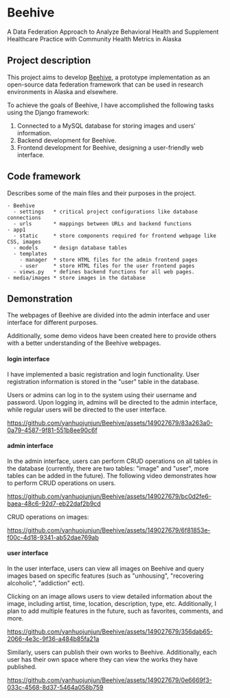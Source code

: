 # Beehive

A Data Federation Approach to Analyze Behavioral Health and Supplement Healthcare Practice with Community Health Metrics in Alaska

## Project description

This project aims to develop [Beehive](https://github.com/KathiraveluLab/Beehive/), a prototype implementation as an open-source data federation framework that can be used in research environments in Alaska and elsewhere.

To achieve the goals of Beehive, I have accomplished the following tasks using the Django framework:

1. Connected to a MySQL database for storing images and users' information.
2. Backend development for Beehive.
3. Frontend development for Beehive, designing a user-friendly web interface.

## Code framework

Describes some of the main files and their purposes in the project.

```
- Beehive
  - settings   * critical project configurations like database connections
  - urls       * mappings between URLs and backend functions
- app1
  - static     * store components required for frontend webpage like CSS, images
  - models     * design database tables
  - templates  
    - manager  * store HTML files for the admin frontend pages
    - user     * store HTML files for the user frontend pages
  - views.py   * defines backend functions for all web pages.
- media/images * store images in the database
```

## Demonstration
The webpages of Beehive are divided into the admin interface and user interface for different purposes.

Additionally, some demo videos have been created here to provide others with a better understanding of the Beehive webpages.

#### login interface
I have implemented a basic registration and login functionality. User registration information is stored in the "user" table in the database. 

Users or admins can log in to the system using their username and password. Upon logging in, admins will be directed to the admin interface, while regular users will be directed to the user interface.


https://github.com/yanhuojunjun/Beehive/assets/149027679/83a263a0-0a79-4587-9f81-551b8ee90c6f


#### admin interface
In the admin interface, users can perform CRUD operations on all tables in the database (currently, there are two tables: "image" and "user", more tables can be added in the future). The following video demonstrates how to perform CRUD operations on users.


https://github.com/yanhuojunjun/Beehive/assets/149027679/bc0d2fe6-baea-48c6-92d7-eb22daf2b9cd


CRUD operations on images:


https://github.com/yanhuojunjun/Beehive/assets/149027679/6f81853e-f00c-4d18-9341-ab52dae769ab


#### user interface
In the user interface, users can view all images on Beehive and query images based on specific features (such as "unhousing", "recovering alcoholic", "addiction" ect). 

Clicking on an image allows users to view detailed information about the image, including artist, time, location, description, type, etc. Additionally, I plan to add multiple features in the future, such as favorites, comments, and more.


https://github.com/yanhuojunjun/Beehive/assets/149027679/356dab65-2066-4e3c-9f36-a484b85fa21a


Similarly, users can publish their own works to Beehive. Additionally, each user has their own space where they can view the works they have published.


https://github.com/yanhuojunjun/Beehive/assets/149027679/0e6669f3-033c-4568-8d37-5464a058b759







